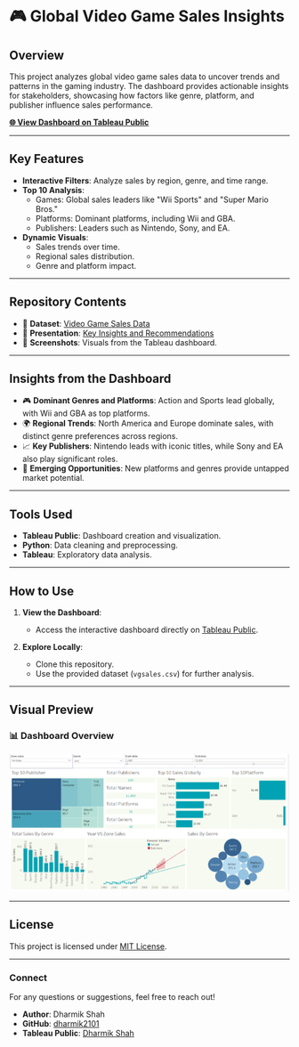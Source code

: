 # 🎮 Global Video Game Sales Insights

## Overview
This project analyzes global video game sales data to uncover trends and patterns in the gaming industry. The dashboard provides actionable insights for stakeholders, showcasing how factors like genre, platform, and publisher influence sales performance. 

**[🌐 View Dashboard on Tableau Public](https://public.tableau.com/app/profile/dharmik.shah2873/viz/GlobalVideoGameSalesInsights/Dashboard1#2)**

---

## Key Features
- **Interactive Filters**: Analyze sales by region, genre, and time range.
- **Top 10 Analysis**:
  - Games: Global sales leaders like "Wii Sports" and "Super Mario Bros."
  - Platforms: Dominant platforms, including Wii and GBA.
  - Publishers: Leaders such as Nintendo, Sony, and EA.
- **Dynamic Visuals**:
  - Sales trends over time.
  - Regional sales distribution.
  - Genre and platform impact.

---

## Repository Contents
- 📂 **Dataset**: [Video Game Sales Data](Sales_dataset/vgsales.csv)
- 📂 **Presentation**: [Key Insights and Recommendations](Presentation/Presentation.pdf)
- 📂 **Screenshots**: Visuals from the Tableau dashboard.

---

## Insights from the Dashboard
- 🎮 **Dominant Genres and Platforms**: Action and Sports lead globally, with Wii and GBA as top platforms.
- 🌍 **Regional Trends**: North America and Europe dominate sales, with distinct genre preferences across regions.
- 📈 **Key Publishers**: Nintendo leads with iconic titles, while Sony and EA also play significant roles.
- 🚀 **Emerging Opportunities**: New platforms and genres provide untapped market potential.

---

## Tools Used
- **Tableau Public**: Dashboard creation and visualization.
- **Python**: Data cleaning and preprocessing.
- **Tableau**: Exploratory data analysis.

---

## How to Use
1. **View the Dashboard**:
   - Access the interactive dashboard directly on [Tableau Public](https://public.tableau.com/app/profile/dharmik.shah2873/viz/GlobalVideoGameSalesInsights/Dashboard1#2).

2. **Explore Locally**:
   - Clone this repository.
   - Use the provided dataset (`vgsales.csv`) for further analysis.

---

## Visual Preview
### 📊 Dashboard Overview
![Dashboard Overview](Images/Dashboard.png)

---

## License
This project is licensed under [MIT License](LICENSE).

---

### Connect
For any questions or suggestions, feel free to reach out!
- **Author**: Dharmik Shah
- **GitHub**: [dharmik2101](https://github.com/dharmik2101)
- **Tableau Public**:  [Dharmik Shah](https://public.tableau.com/app/profile/dharmik.shah2873)

